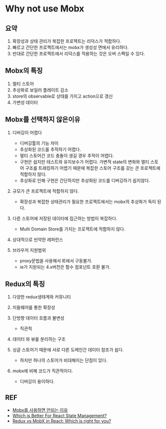 # Why not use Mobx


## 요약

1. 확장성과 상태 관리가 복잡한 프로젝트는 리덕스가 적합하다.
2. 빠르고 간단한 프로젝트에서는 mobx가 생성성 면에서 유리하다.
3. 반대로 간단한 프로젝트에서 리덕스를 적용하는 것은 오버 스팩일 수 있다.


## Mobx의 특징

1. 멀티 스토어
2. 추상화로 보일러 플레이트 감소
3. store의 observable로 상태를 가지고 action으로 갱신
4. 가변성 데이터

## Mobx를 선택하지 않은이유

1. 디버깅이 어렵다
    - 디버깅툴의 기능 차이
    - 추상화된 코드를 추적하기 어렵다.
    - 멀티 스토어간 코드 충돌이 생길 경우 추적이 어렵다.
    - 구현은 쉽지만 테스트와 유지보수가 어렵다. 가변적 state의 변화와 멀티 스토어 구조를 트래킹하기 어렵기 때문에 
복잡한 스토어 구조를 갖는 큰 프로젝트에 적합하지 않다.
    - 추상화로 인해 구현은 간단하지만 추상화된 코드를 디버깅하기 쉽지않다.


2. 규모가 큰 프로젝트에 적합하지 않다.
    - 확장성과 복잡한 상태관리가 필요한 프로젝트에서는 mobx의 추상화가 독이 된다.

3. 다른 스토어에 저장된 데이터에 접근하는 방법이 복잡하다.
    - Multi Domain Store를 가지는 프로젝트에 적합하지 않다.

4. 상대적으로 빈약한 레퍼런스

5. 브라우저 지원범위
    - proxy문법을 사용해서 IE에서 구동불가.
    - ie가 지원되는 4.x버전은 함수 컴포넌트 호환 불가.



## Redux의 특징

1. 다양한 redux생태계와 커뮤니티

2. 미들웨어를 통한 확장성

3. 단방향 데이터 흐름과 불변성
    - 직관적

4. 데이터 와 뷰를 분리하는 구조

5. 싱글 스토어기 때문에 서로 다른 도메인간 데이터 참조가 쉽다.
    - 하지만 하나의 스토어가 비대해지는 단점이 있다.

6. mobx에 비해 코드가 직관적이다. 
    - 디버깅이 용이하다.



## REF
- [Mobx를 사용하면 안되는 이유](https://medium.com/@punkyoon/mobx%EB%A5%BC-%EC%82%AC%EC%9A%A9%ED%95%98%EB%A9%B4-%EC%95%88%EB%90%98%EB%8A%94-%EA%B2%BD%EC%9A%B0-a49d24b44580)
- [Which is Better For React State Management?](https://habr.com/en/post/480692/)
- [Redux vs MobX in React: Which is right for you?](https://blog.codota.com/redux-vs-mobx/)